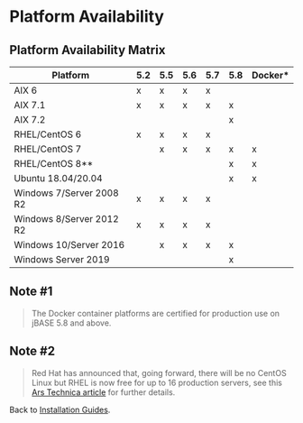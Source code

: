 # Platform Availability

<PageHeader />

## Platform Availability Matrix

| Platform                 | 5.2  | 5.5 | 5.6 | 5.7 | 5.8 | Docker* |
| ---                      | ---  | --- | --- | --- | --- | ---     |
| AIX 6                    | x    | x   | x   | x   |     |         |
| AIX 7.1                  | x    | x   | x   | x   | x   |         |  
| AIX 7.2                  |      |     |     |     | x   |         |
| RHEL/CentOS 6            | x    | x   | x   | x   |     |         |  
| RHEL/CentOS 7            |      | x   | x   | x   | x   | x       |
| RHEL/CentOS 8**          |      |     |     |     | x   | x       |
| Ubuntu 18.04/20.04       |      |     |     |     | x   | x       |
| Windows 7/Server 2008 R2 | x    | x   | x   | x   |     |         |
| Windows 8/Server 2012 R2 | x    | x   | x   | x   |     |         |
| Windows 10/Server 2016   |      | x   | x   | x   | x   |         |
| Windows Server 2019      |      |     |     |     | x   |         |

## Note #1

>The Docker container platforms are certified for production use on jBASE 5.8 and above.

## Note #2

>Red Hat has announced that, going forward, there will be no CentOS Linux but RHEL is now free for up to 16 production servers, see this [Ars Technica article](https://arstechnica.com/gadgets/2021/01/centos-is-gone-but-rhel-is-now-free-for-up-to-16-production-servers/) for further details.

Back to [Installation Guides](./../README.md).

<PageFooter />
